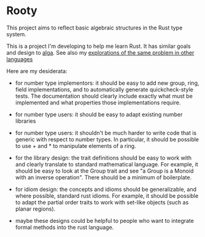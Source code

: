 Rooty
=====

This project aims to reflect basic algebraic structures in the Rust type system.

This is a project I'm developing to help me learn Rust.  It has similar goals
and design to [alga](https://docs.rs/alga/0.9.3/alga/).  See also my
[explorations of the same problem in other languages](https://github.com/mdgeorge4153/algebra)

Here are my desiderata:

 - for number type implementors: it should be easy to add new group, ring,
   field implementations, and to automatically generate quickcheck-style tests.
   The documentation should clearly include exactly what must be implemented
   and what properties those implementations require.

 - for number type users: it should be easy to adapt existing number libraries
  

 - for number type users: it shouldn't be much harder to write code that is
   generic with respect to number types.  In particular, it should be possible
   to use + and * to manipulate elements of a ring.


 - for the library design: the trait definitions should be easy to work with
   and clearly translate to standard mathematical language.  For example, it
   should be easy to look at the Group trait and see "a Group is a Monoid with
   an inverse operation".  There should be a minimum of boilerplate.

 - for idiom design: the concepts and idioms should be generalizable, and where
   possible, standard rust idioms.  For example, it should be possible to adapt
   the partial order traits to work with set-like objects (such as planar regions).

 - maybe these designs could be helpful to people who want to integrate formal
   methods into the rust language.

